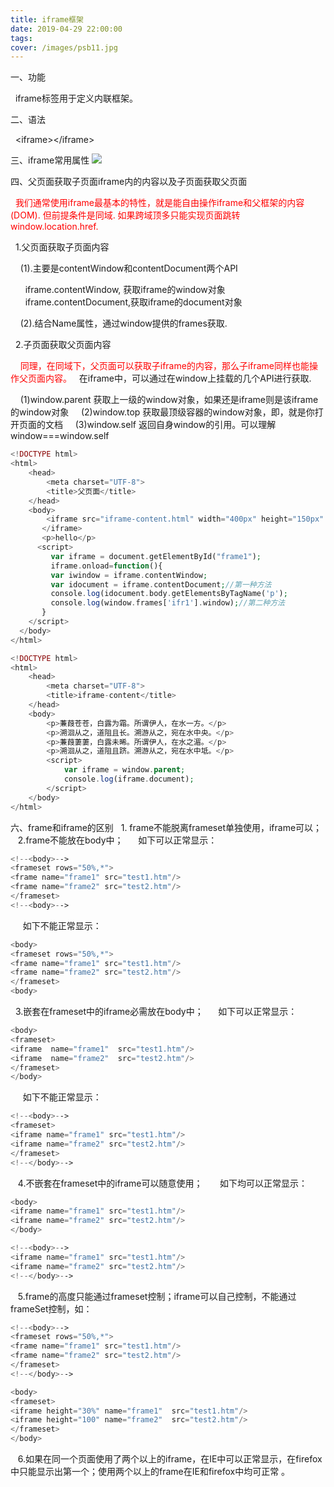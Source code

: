 ```yaml
---
title: iframe框架
date: 2019-04-29 22:00:00
tags:
cover: /images/psb11.jpg
---
```

一、功能

&nbsp;&nbsp;iframe标签用于定义内联框架。

二、语法

&nbsp;&nbsp;&lt;iframe>&lt;/iframe>

三、iframe常用属性
![](iframe1.JPG)


四、父页面获取子页面iframe内的内容以及子页面获取父页面

&nbsp;&nbsp;<font color="red">我们通常使用iframe最基本的特性，就是能自由操作iframe和父框架的内容(DOM). 但前提条件是同域. 如果跨域顶多只能实现页面跳转window.location.href.</font>

&nbsp;&nbsp;1.父页面获取子页面内容

&nbsp;&nbsp;&nbsp;&nbsp;(1).主要是contentWindow和contentDocument两个API

&nbsp;&nbsp;&nbsp;&nbsp;&nbsp;&nbsp;iframe.contentWindow, 获取iframe的window对象
&nbsp;&nbsp;&nbsp;&nbsp;&nbsp;&nbsp;iframe.contentDocument,获取iframe的document对象

&nbsp;&nbsp;&nbsp;&nbsp;(2).结合Name属性，通过window提供的frames获取.

&nbsp;&nbsp;2.子页面获取父页面内容

&nbsp;&nbsp;&nbsp;&nbsp;<font color="red">同理，在同域下，父页面可以获取子iframe的内容，那么子iframe同样也能操作父页面内容。</font>
&nbsp;&nbsp;在iframe中，可以通过在window上挂载的几个API进行获取.

&nbsp;&nbsp;&nbsp;&nbsp;(1)window.parent 获取上一级的window对象，如果还是iframe则是该iframe的window对象
&nbsp;&nbsp;&nbsp;&nbsp;(2)window.top 获取最顶级容器的window对象，即，就是你打开页面的文档
&nbsp;&nbsp;&nbsp;&nbsp;(3)window.self 返回自身window的引用。可以理解 window===window.self


```php
<!DOCTYPE html>
<html>
    <head>
        <meta charset="UTF-8">
        <title>父页面</title>
    </head>
    <body>
        <iframe src="iframe-content.html" width="400px" height="150px" frameborder="1" scrolling="auto" id="frame1" name="ifr1">
       </iframe> 
       <p>hello</p>
      <script>
         var iframe = document.getElementById("frame1"); 
         iframe.onload=function(){
         var iwindow = iframe.contentWindow;
         var idocument = iframe.contentDocument;//第一种方法
         console.log(idocument.body.getElementsByTagName('p');
         console.log(window.frames['ifr1'].window);//第二种方法
       }
    </script>
  </body>
</html>
```
```php
<!DOCTYPE html>
<html>
    <head>
        <meta charset="UTF-8">
        <title>iframe-content</title>
    </head>
    <body>
        <p>蒹葭苍苍，白露为霜。所谓伊人，在水一方。</p>
        <p>溯洄从之，道阻且长。溯游从之，宛在水中央。</p>
        <p>蒹葭萋萋，白露未晞。所谓伊人，在水之湄。</p>
        <p>溯洄从之，道阻且跻。溯游从之，宛在水中坻。</p>
        <script>
            var iframe = window.parent;
            console.log(iframe.document);
        </script>
    </body>
</html>
```
六、frame和iframe的区别
 &nbsp;&nbsp;1. frame不能脱离frameset单独使用，iframe可以； 
 &nbsp;&nbsp; 2.frame不能放在body中；
  &nbsp;&nbsp; &nbsp;&nbsp;如下可以正常显示： 
```php
<!--<body>--> 
<frameset rows="50%,*">
<frame name="frame1" src="test1.htm"/>  
<frame name="frame2" src="test2.htm"/>  
</frameset> 
<!--<body>--> 
```
  &nbsp;&nbsp; &nbsp;&nbsp;如下不能正常显示： 
```php
<body> 
<frameset rows="50%,*"> 
<frame name="frame1" src="test1.htm"/>  
<frame name="frame2" src="test2.htm"/>  
</frameset> 
<body> 
```
  &nbsp;&nbsp;3.嵌套在frameset中的iframe必需放在body中；
    &nbsp;&nbsp;  &nbsp;&nbsp;如下可以正常显示： 
   
   ```php
<body>
<frameset>  
<iframe  name="frame1"  src="test1.htm"/>  
<iframe  name="frame2"  src="test2.htm"/>  
</frameset>
</body> 
```
  &nbsp;&nbsp;  &nbsp;&nbsp;如下不能正常显示： 
```php
<!--<body>-->
<frameset>  
<iframe name="frame1" src="test1.htm"/>  
<iframe name="frame2" src="test2.htm"/>  
</frameset>
<!--</body>--> 
```
&nbsp;&nbsp; 4.不嵌套在frameset中的iframe可以随意使用；
&nbsp;&nbsp; &nbsp;&nbsp; 如下均可以正常显示： 
```php
<body>
<iframe name="frame1" src="test1.htm"/>  
<iframe name="frame2" src="test2.htm"/>  
</body> 
```
```php
<!--<body>--> 
<iframe name="frame1" src="test1.htm"/>  
<iframe name="frame2" src="test2.htm"/>  
<!--</body>--> 
```
&nbsp;&nbsp; 5.frame的高度只能通过frameset控制；iframe可以自己控制，不能通过frameSet控制，如： 
```php
<!--<body>--> 
<frameset rows="50%,*"> 
<frame name="frame1" src="test1.htm"/>  
<frame name="frame2" src="test2.htm"/>  
</frameset> 
<!--</body>--> 
```
```php
<body> 
<frameset> 
<iframe height="30%" name="frame1"  src="test1.htm"/>  
<iframe height="100" name="frame2"  src="test2.htm"/>  
</frameset> 
</body> 
```
&nbsp;&nbsp; 6.如果在同一个页面使用了两个以上的iframe，在IE中可以正常显示，在firefox中只能显示出第一个；使用两个以上的frame在IE和firefox中均可正常 。

